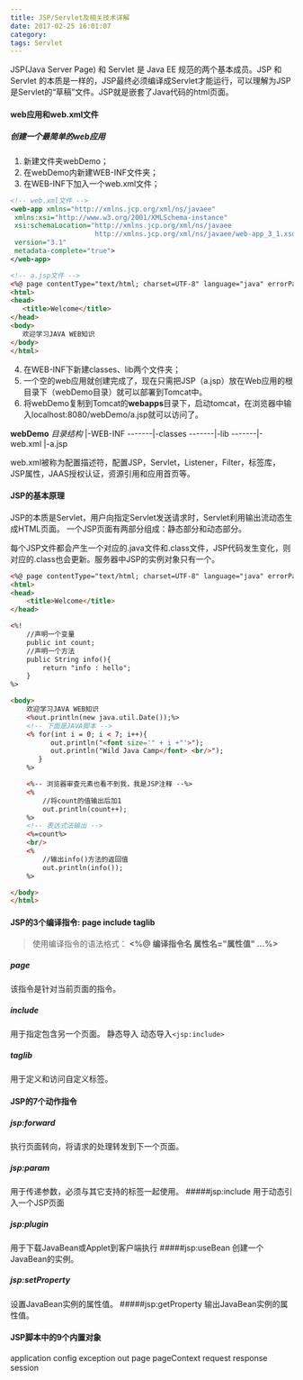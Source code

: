 ```yaml
---
title: JSP/Servlet及相关技术详解
date: 2017-02-25 16:01:07
category:
tags: Servlet
---
```

JSP(Java Server Page) 和 Servlet 是 Java EE 规范的两个基本成员。JSP 和 Servlet 的本质是一样的，JSP最终必须编译成Servlet才能运行，可以理解为JSP是Servlet的“草稿”文件。JSP就是嵌套了Java代码的html页面。
#### web应用和web.xml文件
##### 创建一个最简单的web应用
1. 新建文件夹webDemo；
2. 在webDemo内新建WEB-INF文件夹；
3. 在WEB-INF下加入一个web.xml文件；

 ```xml
<!-- web.xml文件 -->
<web-app xmlns="http://xmlns.jcp.org/xml/ns/javaee"
  xmlns:xsi="http://www.w3.org/2001/XMLSchema-instance"
  xsi:schemaLocation="http://xmlns.jcp.org/xml/ns/javaee
                      http://xmlns.jcp.org/xml/ns/javaee/web-app_3_1.xsd"
  version="3.1"
  metadata-complete="true">
</web-app>
 ```
 ``` html
 <!-- a.jsp文件 -->
<%@ page contentType="text/html; charset=UTF-8" language="java" errorPage="" %>
<html>
<head>
	<title>Welcome</title>
</head>
<body>
    欢迎学习JAVA WEB知识
</body>
</html>
 ```

4. 在WEB-INF下新建classes、lib两个文件夹；
5. 一个空的web应用就创建完成了，现在只需把JSP（a.jsp）放在Web应用的根目录下（webDemo目录）就可以部署到Tomcat中。
6. 将webDemo复制到Tomcat的**webapps**目录下，启动tomcat，在浏览器中输入localhost:8080/webDemo/a.jsp就可以访问了。



**webDemo** *目录结构*
|-WEB-INF
-------|-classes
-------|-lib
-------|-web.xml
|-a.jsp

web.xml被称为配置描述符，配置JSP，Servlet，Listener，Filter，标签库，JSP属性，JAAS授权认证，资源引用和应用首页等。


#### JSP的基本原理

JSP的本质是Servlet，用户向指定Servlet发送请求时，Servlet利用输出流动态生成HTML页面。
一个JSP页面有两部分组成：静态部分和动态部分。

每个JSP文件都会产生一个对应的.java文件和.class文件，JSP代码发生变化，则对应的.class也会更新。服务器中JSP的实例对象只有一个。


```html
<%@ page contentType="text/html; charset=UTF-8" language="java" errorPage="" %>
<html>
<head>
	<title>Welcome</title>
</head>

<%!
	//声明一个变量
	public int count;
	//声明一个方法
	public String info(){
        return "info : hello";
    }
%>

<body>
    欢迎学习JAVA WEB知识
    <%out.println(new java.util.Date());%>
    <!-- 下面是JAVA脚本 -->
    <% for(int i = 0; i < 7; i++){
    	  out.println("<font size='" + i +"'>");
    	  out.println("Wild Java Camp</font> <br/>");
       } 
    %>

    <%-- 浏览器审查元素也看不到我，我是JSP注释 --%>
    <%
    	//将count的值输出后加1
    	out.println(count++);
    %>
    <!-- 表达式法输出 -->
    <%=count%>
    <br/>
    <%
    	//输出info()方法的返回值
    	out.println(info());
    %>

</body>
</html>
```

#### JSP的3个编译指令: page include taglib
> 使用编译指令的语法格式：
**<%@ 编译指令名 属性名="属性值" ...%>**

##### page
该指令是针对当前页面的指令。

##### include
用于指定包含另一个页面。
静态导入
动态导入`<jsp:include>`
##### taglib
用于定义和访问自定义标签。

#### JSP的7个动作指令

##### jsp:forward
执行页面转向，将请求的处理转发到下一个页面。
##### jsp:param
用于传递参数，必须与其它支持的标签一起使用。
#####jsp:include
用于动态引入一个JSP页面
##### jsp:plugin
用于下载JavaBean或Applet到客户端执行
#####jsp:useBean
创建一个JavaBean的实例。
##### jsp:setProperty
设置JavaBean实例的属性值。
#####jsp:getProperty
输出JavaBean实例的属性值。

#### JSP脚本中的9个内置对象
application
config
exception
out
page
pageContext
request
response
session
